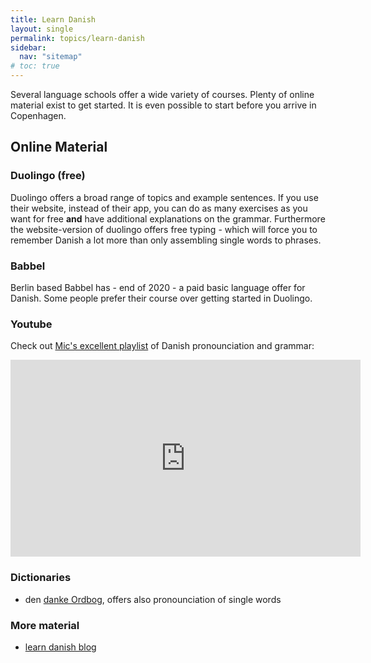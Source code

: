 ```yaml
---
title: Learn Danish
layout: single
permalink: topics/learn-danish
sidebar:
  nav: "sitemap"
# toc: true
---
```


Several language schools offer a wide variety of courses. Plenty of online material 
exist to get started. It is even possible to start before you arrive in Copenhagen.

## Online Material

### Duolingo (free)
Duolingo offers a broad range of topics and example sentences. If you use their website,
instead of their app, you can do as many exercises as you want for free **and** have 
additional explanations on the grammar. Furthermore the website-version of duolingo offers
free typing - which will force you to remember Danish a lot more than only assembling single
words to phrases. 

### Babbel
Berlin based Babbel has - end of 2020 - a paid basic language offer for Danish. Some people
prefer their course over getting started in Duolingo. 

### Youtube

Check out [Mic's excellent playlist](https://www.youtube.com/playlist?list=PLD3n_YjHL8vnARPiWuzLILuhMx0Hj-bBd) of Danish pronounciation and grammar: 


<iframe width="560" height="315" src="https://www.youtube.com/embed/qTqMcIvmGng" frameborder="0" allow="accelerometer; autoplay; clipboard-write; encrypted-media; gyroscope; picture-in-picture" allowfullscreen></iframe>

### Dictionaries
- den [danke Ordbog](https://ordnet.dk/ddo), offers also pronounciation of single words

### More material

- [learn danish blog](https://www.learn-danish.com/category/danish-classes-and-tips/)
